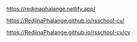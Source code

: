 https://redjinaphalange.netlify.app/

https://RedjinaPhalange.github.io/rsschool-cv/

https://RedjinaPhalange.github.io/rsschool-cv/cv
